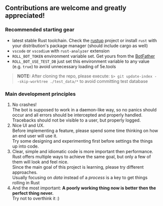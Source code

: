 ## Contributions are welcome and greatly appreciated!

### Recommended starting gear
- latest stable Rust toolchain.
  Check the [rustup](https://rustup.rs/) project or install `rust` with your distribution's package manager (should include cargo as well)
- `vscode` or `vscodium` with `rust-analyzer` extension
- `ROLL_BOT_TOKEN` environment variable set. Get yours from the [BotFather](https://t.me/BotFather)
- `ROLL_BOT_USE_TEST_DB` just set this environment variable to any value (e.g. `true`) to avoid unnecessary loading of 5e.tools

> **NOTE:** After cloning the repo, please execute: `$> git update-index --skip-worktree ./test_data/*` to avoid committing test database

### Main development principles
1. No crashes!  
   The bot is supposed to work in a daemon-like way, so no panics should occur and all errors should be intercepted and properly handled.  
   Tracebacks should not be visible to a user, but properly logged.
2. Nice UI and UX.  
   Before implementing a feature, please spend some time thinking on how an end user will use it.  
   Try some designing and experimenting first before settings the things up into code.
3. Clear, simple and idiomatic code is more important then performance.  
   Rust offers multiple ways to achieve the same goal, but only a few of them will look and feel nice.  
   Since the main goal of this project is learning, please try different approaches.  
   Usually focusing on *data* instead of a *process* is a key to get things rolling in Rust
4. And the most important: **A poorly working thing now is better then the perfect thing never.**  
   Try not to overthink it :)
